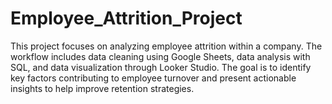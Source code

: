 # Employee_Attrition_Project
This project focuses on analyzing employee attrition within a company. The workflow includes data cleaning using Google Sheets, data analysis with SQL, and data visualization through Looker Studio. The goal is to identify key factors contributing to employee turnover and present actionable insights to help improve retention strategies.
